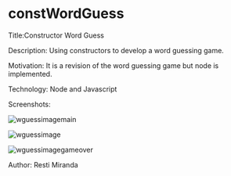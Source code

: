 # constWordGuess

Title:Constructor Word Guess

Description: Using constructors to develop a word guessing game.

Motivation: It is a revision of the word guessing game but node is implemented.

Technology: Node and Javascript

Screenshots:

![wguessimagemain](https://user-images.githubusercontent.com/43328718/50380414-fbd65980-062b-11e9-9ff4-b5a3faeff1c7.PNG)

![wguessimage](https://user-images.githubusercontent.com/43328718/50380415-ff69e080-062b-11e9-8e38-f7f65a79c986.PNG)

![wguessimagegameover](https://user-images.githubusercontent.com/43328718/50380416-0264d100-062c-11e9-9e0d-7b33dda20314.PNG)


Author: Resti Miranda
